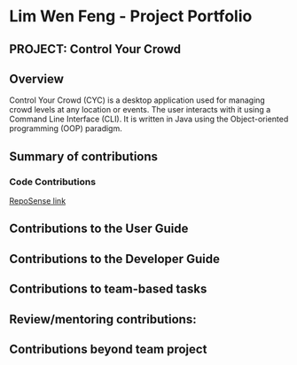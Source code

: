 # Lim Wen Feng - Project Portfolio
## PROJECT: Control Your Crowd

## Overview
Control Your Crowd (CYC) is a desktop application used for managing crowd levels at any location or events.
The user interacts with it using a Command Line Interface (CLI). It is written in Java using the
Object-oriented programming (OOP) paradigm.

## Summary of contributions
### Code Contributions 
[RepoSense link](https://nus-cs2113-ay2021s2.github.io/tp-dashboard/?search=limwenfeng&sort=groupTitle&sortWithin=title&since=2021-03-05&timeframe=commit&mergegroup=&groupSelect=groupByRepos&breakdown=false)



## Contributions to the User Guide

## Contributions to the Developer Guide

## Contributions to team-based tasks

## Review/mentoring contributions:

## Contributions beyond team project

